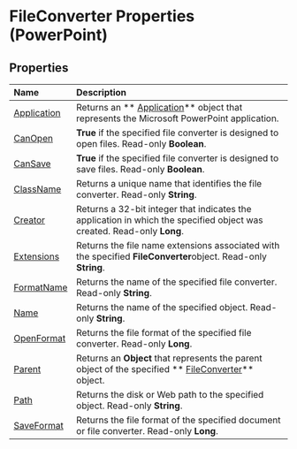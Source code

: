 
# FileConverter Properties (PowerPoint)

## Properties



|**Name**|**Description**|
|:-----|:-----|
| [Application](9aaa5b4a-03f7-69e0-91be-082a28cdad99.md)|Returns an  ** [Application](978c2b99-4271-b953-4283-73b5f3d96f41.md)** object that represents the Microsoft PowerPoint application.|
| [CanOpen](9a5a2fea-0f09-9dfe-c75a-e8811d53c27f.md)| **True** if the specified file converter is designed to open files. Read-only **Boolean**.|
| [CanSave](64e1f21f-786e-8003-f99e-0dcb093af9d3.md)| **True** if the specified file converter is designed to save files. Read-only **Boolean**.|
| [ClassName](dd024749-07e0-477c-2bba-5c78f2f222a6.md)|Returns a unique name that identifies the file converter. Read-only  **String**.|
| [Creator](063b834b-d436-ffce-9e8b-ed42d81a3ef3.md)|Returns a 32-bit integer that indicates the application in which the specified object was created. Read-only  **Long**.|
| [Extensions](4003e78b-c931-94a4-e53a-3bedb9512a6a.md)|Returns the file name extensions associated with the specified  **FileConverter**object. Read-only  **String**.|
| [FormatName](50d92230-05a5-7dc1-115c-0e32ba0a76f3.md)|Returns the name of the specified file converter. Read-only  **String**.|
| [Name](76c02044-1297-2bc3-4d85-d738a8e6b77d.md)|Returns the name of the specified object. Read-only  **String**.|
| [OpenFormat](2b385c2e-03be-973d-df6f-a728e57fcd35.md)|Returns the file format of the specified file converter. Read-only  **Long**.|
| [Parent](472e5bc4-56b2-19af-8f15-7cf52963f105.md)|Returns an  **Object** that represents the parent object of the specified ** [FileConverter](6baf5bd8-6644-0784-a049-96c3d733043f.md)** object.|
| [Path](0fbecfb6-6663-6737-9537-44cc83e038d5.md)|Returns the disk or Web path to the specified object. Read-only  **String**.|
| [SaveFormat](74b8e4b9-9952-b211-9c6b-32652495f78e.md)|Returns the file format of the specified document or file converter. Read-only  **Long**.|
